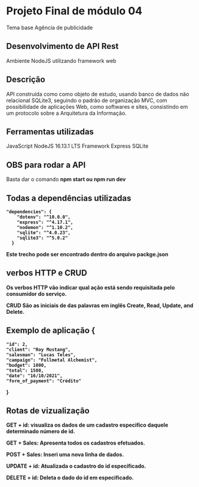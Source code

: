 # Projeto Final de módulo 04 
Tema base Agência de publicidade

## Desenvolvimento de API Rest
Ambiente NodeJS utilizando framework web

## Descrição
API construída como como objeto de estudo, usando banco de dados não relacional SQLite3, seguindo o padrão de organização MVC, com possibilidade de aplicações Web, como softwares e sites, consistindo em um protocolo sobre a Arquitetura da Informação. 

## Ferramentas utilizadas
JavaScript
NodeJS 16.13.1 LTS
Framework Express
SQLite

## OBS para rodar a API
Basta dar o comando <b>npm start <b> ou <b>npm run dev<b>

## Todas a dependências utilizadas
```
"dependencies": {
    "dotenv": "^10.0.0",
    "express": "^4.17.1",
    "nodemon": "^1.10.2",
    "sqlite": "^4.0.23",
    "sqlite3": "^5.0.2"
  }
  ```
  Este trecho pode ser encontrado dentro do arquivo <b>packge.json<b>

## verbos HTTP e CRUD
Os <b>verbos HTTP<b> vão indicar qual ação está sendo requisitada pelo consumidor do serviço.

<b>CRUD<b>
São as iniciais de das palavras em inglês Create, Read, Update, and Delete.

## Exemplo de aplicação {
    "id": 2,
    "client": "Roy Mustang",
    "salesman": "Lucas Teles",
    "campaign": "Fullmetal Alchemist",
    "budget": 1000,
    "total": 1500,
    "date": "16/10/2021",
    "form_of_payment": "Crédito"
  }
## Rotas de vizualização

GET + id: visualiza os dados de um cadastro especifico daquele determinado número de id.

GET + Sales: Apresenta todos os cadastros efetuados.

POST + Sales: Inseri uma nova linha de dados.

UPDATE + id: Atualizada o cadastro do id especificado.

DELETE + id: Deleta o dado do id em especificado.

